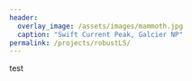 ```yaml
---
header:
  overlay_image: /assets/images/mammoth.jpg
  caption: "Swift Current Peak, Galcier NP"
permalink: /projects/robustLS/
---
```

test
